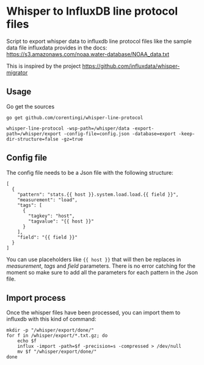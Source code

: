 # Whisper to InfluxDB line protocol files

Script to export whisper data to influxdb line protocol files like the sample data file influxdata provides in the docs: https://s3.amazonaws.com/noaa.water-database/NOAA_data.txt

This is inspired by the project https://github.com/influxdata/whisper-migrator


## Usage

Go get the sources
```
go get github.com/corentingi/whisper-line-protocol
```


```
whisper-line-protocol -wsp-path=/whisper/data -export-path=/whisper/export -config-file=config.json -database=export -keep-dir-structure=false -gz=true
```

## Config file

The config file needs to be a Json file with the following structure:
```
[
  {
    "pattern": "stats.{{ host }}.system.load.load.{{ field }}",
    "measurement": "load",
    "tags": [
      {
        "tagkey": "host",
        "tagvalue": "{{ host }}"
      }
    ],
    "field": "{{ field }}"
  }
]
```

You can use placeholders like `{{ host }}` that will then be replaces in *measurement*, *tags* and *field* parameters.
There is no error catching for the moment so make sure to add all the parameters for each pattern in the Json file.


## Import process

Once the whisper files have been processed, you can import them to influxdb with this kind of command:
```
mkdir -p "/whisper/export/done/"
for f in /whisper/export/*.txt.gz; do
    echo $f
    influx -import -path=$f -precision=s -compressed > /dev/null
    mv $f "/whisper/export/done/"
done
```
